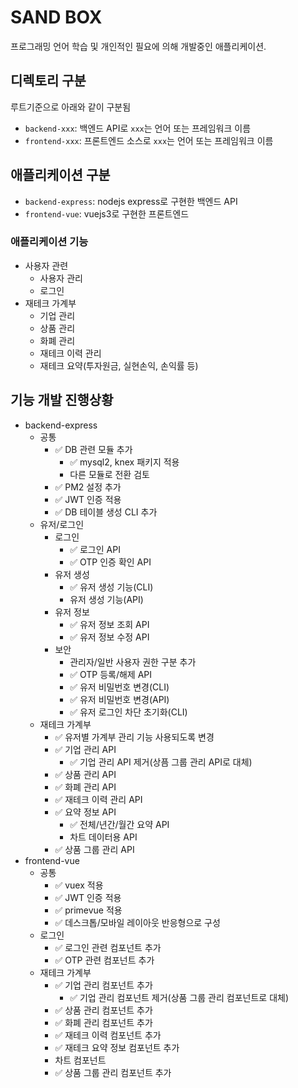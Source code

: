 # SAND BOX
프로그래밍 언어 학습 및 개인적인 필요에 의해 개발중인 애플리케이션.

## 디렉토리 구분
루트기준으로 아래와 같이 구분됨
- `backend-xxx`: 백엔드 API로 `xxx`는 언어 또는 프레임워크 이름
- `frontend-xxx`: 프론트엔드 소스로 `xxx`는 언어 또는 프레임워크 이름

## 애플리케이션 구분
- `backend-express`: nodejs express로 구현한 백엔드 API
- `frontend-vue`: vuejs3로 구현한 프론트엔드
### 애플리케이션 기능
- 사용자 관련
  - 사용자 관리
  - 로그인
- 재테크 가계부
  - 기업 관리
  - 상품 관리
  - 화폐 관리
  - 재테크 이력 관리
  - 재테크 요약(투자원금, 실현손익, 손익률 등)

## 기능 개발 진행상황
- backend-express
  - 공통
    - :white_check_mark: DB 관련 모듈 추가
      - :white_check_mark: mysql2, knex 패키지 적용
      - 다른 모듈로 전환 검토
    - :white_check_mark: PM2 설정 추가
    - :white_check_mark: JWT 인증 적용
    - :white_check_mark: DB 테이블 생성 CLI 추가
  - 유저/로그인
    - 로그인
      - :white_check_mark: 로그인 API
      - :white_check_mark: OTP 인증 확인 API
    - 유저 생성
      - :white_check_mark: 유저 생성 기능(CLI)
      - 유저 생성 기능(API)
    - 유저 정보
      - :white_check_mark: 유저 정보 조회 API
      - :white_check_mark: 유저 정보 수정 API
    - 보안
      - 관리자/일반 사용자 권한 구분 추가 
      - :white_check_mark: OTP 등록/해제 API
      - :white_check_mark: 유저 비밀번호 변경(CLI)
      - :white_check_mark: 유저 비밀번호 변경(API)
      - :white_check_mark: 유저 로그인 차단 초기화(CLI)
  - 재테크 가계부
    - :white_check_mark: 유저별 가계부 관리 기능 사용되도록 변경
    - :white_check_mark: 기업 관리 API
      - :white_check_mark: 기업 관리 API 제거(상픔 그룹 관리 API로 대체)
    - :white_check_mark: 상품 관리 API
    - :white_check_mark: 화폐 관리 API
    - :white_check_mark: 재테크 이력 관리 API
    - :white_check_mark: 요약 정보 API
      - :white_check_mark: 전체/년간/월간 요약 API
      - 차트 데이터용 API
    - :white_check_mark: 상품 그룹 관리 API
- frontend-vue
  - 공통
    - :white_check_mark: vuex 적용
    - :white_check_mark: JWT 인증 적용
    - :white_check_mark: primevue 적용
    - :white_check_mark: 데스크톱/모바일 레이아웃 반응형으로 구성
  - 로그인
    - :white_check_mark: 로그인 관련 컴포넌트 추가
    - :white_check_mark: OTP 관련 컴포넌트 추가
  - 재테크 가계부
    - :white_check_mark: 기업 관리 컴포넌트 추가
      - :white_check_mark: 기업 관리 컴포넌트 제거(상품 그룹 관리 컴포넌트로 대체)
    - :white_check_mark: 상품 관리 컴포넌트 추가
    - :white_check_mark: 화폐 관리 컴포넌트 추가
    - :white_check_mark: 재테크 이력 컴포넌트 추가
    - :white_check_mark: 재테크 요약 정보 컴포넌트 추가
    - 차트 컴포넌트
    - :white_check_mark: 상품 그룹 관리 컴포넌트 추가
